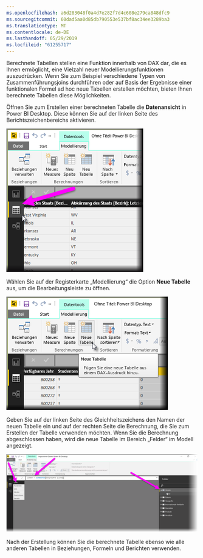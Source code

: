 ```yaml
---
ms.openlocfilehash: a6d283048f0a4d7e282f7d4c608e279ca848dfc9
ms.sourcegitcommit: 60dad5aa0d85db790553e537bf8ac34ee3289ba3
ms.translationtype: MT
ms.contentlocale: de-DE
ms.lasthandoff: 05/29/2019
ms.locfileid: "61255717"
---
```

Berechnete Tabellen stellen eine Funktion innerhalb von DAX dar, die es Ihnen ermöglicht, eine Vielzahl neuer Modellierungsfunktionen auszudrücken. Wenn Sie zum Beispiel verschiedene Typen von Zusammenführungsjoins durchführen oder auf Basis der Ergebnisse einer funktionalen Formel ad hoc neue Tabellen erstellen möchten, bieten Ihnen berechnete Tabellen diese Möglichkeiten.

Öffnen Sie zum Erstellen einer berechneten Tabelle die **Datenansicht** in Power BI Desktop. Diese können Sie auf der linken Seite des Berichtszeichenbereichs aktivieren.

![](media/2-6-create-calculated-tables/2-6_1.png)

Wählen Sie auf der Registerkarte „Modellierung“ die Option **Neue Tabelle** aus, um die Bearbeitungsleiste zu öffnen.

![](media/2-6-create-calculated-tables/2-6_1b.png)

Geben Sie auf der linken Seite des Gleichheitszeichens den Namen der neuen Tabelle ein und auf der rechten Seite die Berechnung, die Sie zum Erstellen der Tabelle verwenden möchten. Wenn Sie die Berechnung abgeschlossen haben, wird die neue Tabelle im Bereich „Felder“ im Modell angezeigt.

![](media/2-6-create-calculated-tables/2-6_2.png)

Nach der Erstellung können Sie die berechnete Tabelle ebenso wie alle anderen Tabellen in Beziehungen, Formeln und Berichten verwenden.

